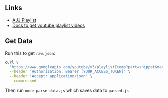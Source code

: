 
## Links
- [AJJ Playlist](https://www.youtube.com/playlist?list=PLRSI_QNxGZ2lZP141po9tLGpLqM6ciuP1)
- [Docs to get youtube playlist videos](https://developers.google.com/youtube/v3/docs/playlistItems/list)

## Get Data
Run this to get `raw.json`:

```sh
curl \
  'https://www.googleapis.com/youtube/v3/playlistItems?part=snippet&maxResults=50&playlistId=PLRSI_QNxGZ2lZP141po9tLGpLqM6ciuP1&key=[YOUR_API_KEY]' \
  --header 'Authorization: Bearer [YOUR_ACCESS_TOKEN]' \
  --header 'Accept: application/json' \
  --compressed
```

Then run `node parse-data.js` which saves data to `parsed.js`